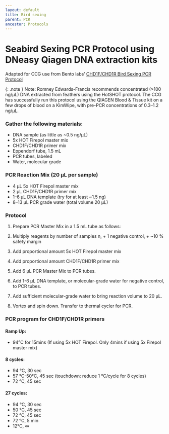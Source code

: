 ```yaml
---
layout: default
title: Bird sexing
parent: PCR
ancestor: Protocols
---
```


# Seabird Sexing PCR Protocol using DNeasy Qiagen DNA extraction kits
Adapted for CCG use from Bento labs’ [CHD1F/CHD1R Bird Sexing PCR Protocol](https://bento.bio/protocol/bird-sexing/bird-sexing-pcr/)

{: .note }
Note: Romney Edwards-Francis recommends concentrated (>100 ng/µL) DNA extracted from feathers using the HotSHOT protocol. The CCG has successfully run this protocol using the QIAGEN Blood & Tissue kit on a few drops of blood on a KimWipe, with pre-PCR concentrations of 0.3–1.2 ng/µL.

### Gather the following materials:
- DNA sample (as little as ~0.5 ng/µL)
- 5x HOT Firepol master mix
- CHD1F/CHD1R primer mix
- Eppendorf tube, 1.5 mL
- PCR tubes, labeled
- Water, molecular grade

### PCR Reaction Mix (20 µL per sample)
- 4 µL 5x HOT Firepol master mix
- 2 µL CHD1F/CHD1R primer mix
- 1–6 µL DNA template (try for at least ~1.5 ng)
- 8–13 µL PCR grade water (total volume 20 µL)

### Protocol
1. Prepare PCR Master Mix in a 1.5 mL tube as follows:

2. Multiply reagents by number of samples n, + 1 negative control,  + ~10 % safety margin

3. Add proportional amount 5x HOT Firepol master mix

4. Add proportional amount CHD1F/CHD1R primer mix

5. Add 6 µL PCR Master Mix to PCR tubes.

6. Add 1-6 µL DNA template, or molecular-grade water for negative control, to PCR tubes.

7. Add sufficient molecular-grade water to bring reaction volume to 20 µL.

8. Vortex and spin down. Transfer to thermal cycler for PCR.

### PCR program for CHD1F/CHD1R primers

#### Ramp Up:
- 94°C for 15mins (If using 5x HOT Firepol. Only 4mins if using 5x Firepol master mix)

#### 8 cycles:	
- 94 °C, 30 sec
- 57 °C-50°C, 45 sec (touchdown: reduce 1 °C/cycle for 8 cycles)
- 72 °C, 45 sec

#### 27 cycles:
- 94 °C, 30 sec
- 50 °C, 45 sec
- 72 °C, 45 sec
- 72 °C, 5 min
- 12°C, ∞
